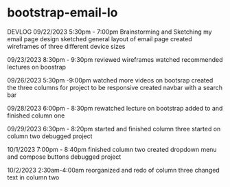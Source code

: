 # bootstrap-email-lo
DEVLOG
09/22/2023
5:30pm - 7:00pm
    Brainstorming and Sketching my email page design
    sketched general layout of email page
    created wireframes of three different device sizes

09/23/2023
8:30pm - 9:30pm
    reviewed wireframes
    watched recommended lectures on boostrap

09/26/2023
5:30pm -9:00pm
    watched more videos on bootsrap
    created the three columns for project to be responsive
    created navbar with a search bar

09/28/2023
6:00pm - 8:30pm
    rewatched lecture on bootstrap
    added to and finished column one

09/29/2023
6:30pm - 8:20pm
    started and finished column three
    started on column two
    debugged project

10/1/2023
7:00pm - 8:40pm
    finished column two
    created dropdown menu and compose buttons
    debugged project

10/2/2023
2:30am-4:00am
    reorganized and redo of column three
    changed text in column two
    

